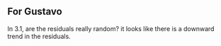 ## For Gustavo

In 3.1, are the residuals really random? it looks like there is a downward trend in the residuals.
